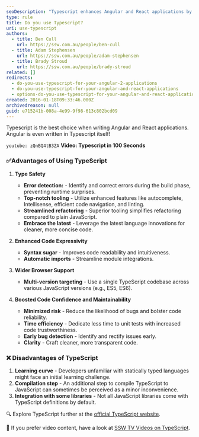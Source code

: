 ```yaml
---
seoDescription: "Typescript enhances Angular and React applications by providing type safety, improved tooling, and wider browser support."
type: rule
title: Do you use Typescript?
uri: use-typescript
authors:
  - title: Ben Cull
    url: https://ssw.com.au/people/ben-cull
  - title: Adam Stephensen
    url: https://ssw.com.au/people/adam-stephensen
  - title: Brady Stroud
    url: https://ssw.com.au/people/brady-stroud
related: []
redirects:
  - do-you-use-typescript-for-your-angular-2-applications
  - do-you-use-typescript-for-your-angular-and-react-applications
  - options-do-you-use-typescript-for-your-angular-and-react-applications
created: 2016-01-18T09:33:46.000Z
archivedreason: null
guid: e715241b-008a-4e99-9f98-613c802bcd09
---
```


Typescript is the best choice when writing Angular and React applications. Angular is even written in Typescript itself! 

<!--endintro-->

`youtube: zQnBQ4tB3ZA`
**Video: Typescript in 100 Seconds**

### ✅Advantages of Using TypeScript

1. **Type Safety**
   - **Error detection:** - Identify and correct errors during the build phase, preventing runtime surprises.
   - **Top-notch tooling** - Utilize enhanced features like autocomplete, Intellisense, efficient code navigation, and linting.
   - **Streamlined refactoring** - Superior tooling simplifies refactoring compared to plain JavaScript.
   - **Embrace the latest** - Leverage the latest language innovations for cleaner, more concise code.

2. **Enhanced Code Expressivity**
   - **Syntax sugar** - Improves code readability and intuitiveness.
   - **Automatic imports** - Streamline module integrations.

3. **Wider Browser Support**
   - **Multi-version targeting** - Use a single TypeScript codebase across various JavaScript versions (e.g., ES5, ES6).

4. **Boosted Code Confidence and Maintainability**
   - **Minimized risk** - Reduce the likelihood of bugs and bolster code reliability.
   - **Time efficiency** - Dedicate less time to unit tests with increased code trustworthiness.
   - **Early bug detection** - Identify and rectify issues early.
   - **Clarity** - Craft cleaner, more transparent code.

### ❌ Disadvantages of TypeScript

1. **Learning curve** - Developers unfamiliar with statically typed languages might face an initial learning challenge.
2. **Compilation step** - An additional step to compile TypeScript to JavaScript can sometimes be perceived as a minor inconvenience.
3. **Integration with some libraries** - Not all JavaScript libraries come with TypeScript definitions by default.

🔍 Explore TypeScript further at the [official TypeScript website](https://www.typescriptlang.org/).

🎥 If you prefer video content, have a look at [SSW TV Videos on TypeScript](https://tv.ssw.com/tag/typescript).
